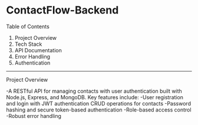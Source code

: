 # ContactFlow-Backend
Table of Contents

1. Project Overview
2. Tech Stack
3. API Documentation
4. Error Handling
5. Authentication

---
Project Overview

-A RESTful API for managing contacts with user authentication built with Node.js, Express, and MongoDB. Key features include:
-User registration and login with JWT authentication
CRUD operations for contacts
-Password hashing and secure token-based authentication
-Role-based access control
-Robust error handling

